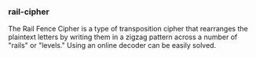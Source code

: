 ### rail-cipher
The Rail Fence Cipher is a type of transposition cipher that rearranges the plaintext letters by writing them in a zigzag pattern across a number of "rails" or "levels." Using an online decoder can be easily solved. 
